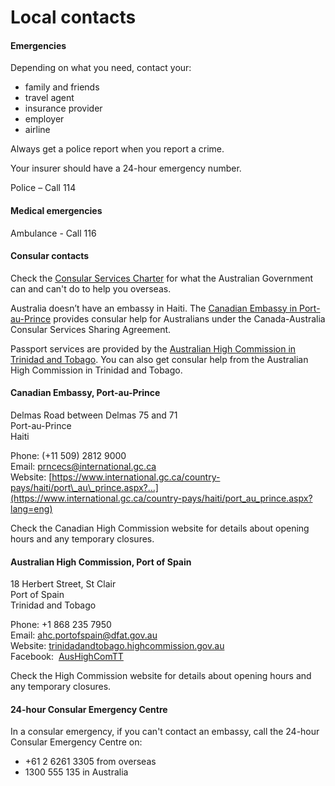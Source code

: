 # Local contacts

#### Emergencies

Depending on what you need, contact your:

* family and friends
* travel agent
* insurance provider
* employer
* airline

Always get a police report when you report a crime.

Your insurer should have a 24-hour emergency number.

Police – Call 114

#### Medical emergencies

Ambulance - Call 116

#### Consular contacts

Check the [Consular Services Charter](/consular-services/consular-services-charter "Consular Services Charter") for what the Australian Government can and can't do to help you overseas.

Australia doesn’t have an embassy in Haiti. The [Canadian Embassy in Port-au-Prince](https://www.international.gc.ca/country-pays/haiti/port_au_prince.aspx?lang=eng) provides consular help for Australians under the Canada-Australia Consular Services Sharing Agreement. 

Passport services are provided by the [Australian High Commission in Trinidad and Tobago](http://www.trinidadandtobago.highcommission.gov.au/ptsp/home.html). You can also get consular help from the Australian High Commission in Trinidad and Tobago.

#### Canadian Embassy, Port-au-Prince

Delmas Road between Delmas 75 and 71  
Port-au-Prince  
Haiti

Phone: (+11 509) 2812 9000  
Email: [prncecs@international.gc.ca](mailto:prnce@international.gc.ca)  
Website: [https://www.international.gc.ca/country-pays/haiti/port\_au\_prince.aspx?…](https://www.international.gc.ca/country-pays/haiti/port_au_prince.aspx?lang=eng)

Check the Canadian High Commission website for details about opening hours and any temporary closures.

#### Australian High Commission, Port of Spain

18 Herbert Street, St Clair  
Port of Spain  
Trinidad and Tobago  
  
Phone: +1 868 235 7950  
Email: [ahc.portofspain@dfat.gov.au](mailto:ahc.portofspain@dfat.gov.au)  
Website: [trinidadandtobago.highcommission.gov.au](http://www.trinidadandtobago.highcommission.gov.au/ptsp/home.html)  
Facebook:  [AusHighComTT](https://aus01.safelinks.protection.outlook.com/?url=https%3A%2F%2Fwww.facebook.com%2FAusHighComTT&data=04%7C01%7CJames.Dart%40dfat.gov.au%7C77d622c4e2d74085774e08d97cd3812a%7C9b7f23b30e8347a58a40ffa8a6fea536%7C0%7C0%7C637678070106868532%7CUnknown%7CTWFpbGZsb3d8eyJWIjoiMC4wLjAwMDAiLCJQIjoiV2luMzIiLCJBTiI6Ik1haWwiLCJXVCI6Mn0%3D%7C1000&sdata=Rgpzoltp0QmnWjUMq9cdsqc%2BuK05MkGvisN8ONSHeKA%3D&reserved=0)

Check the High Commission website for details about opening hours and any temporary closures.

#### 24-hour Consular Emergency Centre

In a consular emergency, if you can't contact an embassy, call the 24-hour Consular Emergency Centre on:

* +61 2 6261 3305 from overseas
* 1300 555 135 in Australia